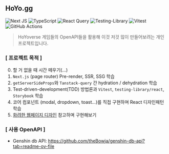 ## HoYo.gg

![Next JS](https://img.shields.io/badge/Next-black?style=for-the-badge&logo=next.js&logoColor=white)
![TypeScript](https://img.shields.io/badge/typescript-%23007ACC.svg?style=for-the-badge&logo=typescript&logoColor=white)
![React Query](https://img.shields.io/badge/-React%20Query-FF4154?style=for-the-badge&logo=react%20query&logoColor=white)
![Testing-Library](https://img.shields.io/badge/-TestingLibrary-%23E33332?style=for-the-badge&logo=testing-library&logoColor=white)
![Vitest](https://img.shields.io/badge/-Vitest-252529?style=for-the-badge&logo=vitest&logoColor=FCC72B)
![GitHub Actions](https://img.shields.io/badge/github%20actions-%232671E5.svg?style=for-the-badge&logo=githubactions&logoColor=white)

> HoYoverse 게임들의 OpenAPI들을 활용해 이것 저것 많이 만들어보려는 개인 프로젝트입니다.

### [ 프로젝트 목적 ]

0. 할 거 없을 때 시간 떼우기(...)
1. `Next.js` (page router) Pre-render, SSR, SSG 학습
2. `getServerSideProps`와 `Tanstack-query` 간 hydration / dehydration 학습
3. Test-driven-development(TDD) 방법론과 `Vitest`, `testing-library/react`, `Storybook` 학습
4. 코어 컴포넌트 (modal, dropdown, toast...)를 직접 구현하며 React 디자인패턴 학습
5. [화려한 웹페이지 디자인](https://designbase.co.kr/magazine/a-collection-of-web-design-friendly-websites/) 참고하며
   구현해보기

### [ 사용 OpenAPI ]

- Genshin db API: https://github.com/theBowja/genshin-db-api?tab=readme-ov-file
